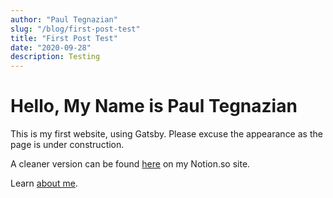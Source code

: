```yaml
---
author: "Paul Tegnazian"
slug: "/blog/first-post-test"
title: "First Post Test"
date: "2020-09-28"
description: Testing
---
```


# Hello, My Name is Paul Tegnazian

This is my first website, using Gatsby. Please excuse the appearance as the page is under construction.

A cleaner version can be found [here](https://www.notion.so/paultegnazian/Paul-Tegnazian-s-Musings-af2ee005be83467b80ef192ecbcc4674) on my Notion.so site.

Learn [about me](https://www.notion.so/paultegnazian/About-Paul-Tegnazian-f707ac725ac64f1e88b622547b0012e6).
